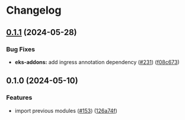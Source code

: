 # Changelog

## [0.1.1](https://github.com/kloia/platform-modules/compare/aws-eks-addons-v0.1.0...aws-eks-addons-v0.1.1) (2024-05-28)


### Bug Fixes

* **eks-addons:** add ingress annotation dependency ([#231](https://github.com/kloia/platform-modules/issues/231)) ([f08c673](https://github.com/kloia/platform-modules/commit/f08c673e4e5493f9bc9f9dc9e07251027f058f53))

## 0.1.0 (2024-05-10)


### Features

* import previous modules ([#153](https://github.com/kloia/platform-modules/issues/153)) ([126a74f](https://github.com/kloia/platform-modules/commit/126a74f8430ca971e61740f72de776dee210bb55))
